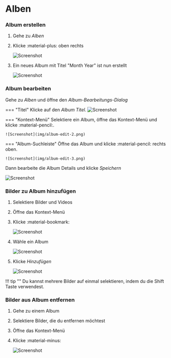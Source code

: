 # Alben #
### Album erstellen ###

1. Gehe zu *Alben*
2. Klicke :material-plus: oben rechts

    ![Screenshot](img/create-album.png)
    
3. Ein neues Album mit Titel "Month Year" ist nun erstellt

    ![Screenshot](img/album-name-1.png)

### Album bearbeiten ###
Gehe zu *Alben* und öffne den *Album-Bearbeitungs-Dialog*

=== "Titel"
    Klicke auf den *Album Titel*.
      ![Screenshot](img/edit-album-1.png)

=== "Kontext-Menü"
    Selektiere ein Album, öffne das Kontext-Menü und klicke :material-pencil:.
    
    ![Screenshot](img/album-edit-2.png)

=== "Album-Suchleiste"
    Öffne das Album und klicke :material-pencil: rechts oben.
    
    ![Screenshot](img/album-edit-3.png)
    
Dann bearbeite die Album Details und klicke *Speichern*

![Screenshot](img/album-edit-4.png)
    

### Bilder zu Album hinzufügen ###

1. Selektiere Bilder und Videos
2. Öffne das Kontext-Menü
3. Klicke :material-bookmark:

    ![Screenshot](img/add-photo-album-1.png)
    
4. Wähle ein Album

    ![Screenshot](img/add-photo-album-2.png)
    
5. Klicke *Hinzufügen*

    ![Screenshot](img/add-photo-album-3.png)

!!! tip ""
    Du kannst mehrere Bilder auf einmal selektieren, indem du die Shift Taste verwendest.

### Bilder aus Album entfernen ###

1. Gehe zu einem Album
3. Selektiere Bilder, die du entfernen möchtest
4. Öffne das Kontext-Menü
5. Klicke :material-minus:

    ![Screenshot](img/remove-from-album-1.png)

